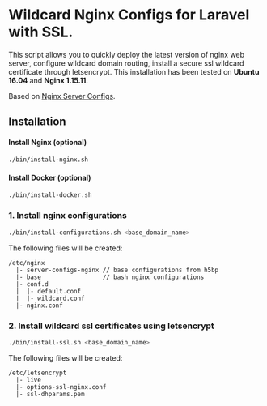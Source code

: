 # Wildcard Nginx Configs for Laravel with SSL.

This script allows you to quickly deploy the latest version of nginx web server, configure wildcard domain routing, install a secure ssl wildcard certificate through letsencrypt. This installation has been tested on **Ubuntu 16.04** and **Nginx 1.15.11**.

Based on [Nginx Server Configs](https://github.com/h5bp/server-configs-nginx).

## Installation

#### Install Nginx (optional)

```bash
./bin/install-nginx.sh
```

#### Install Docker (optional)

```bash
./bin/install-docker.sh
```

### 1. Install nginx configurations

```bash
./bin/install-configurations.sh <base_domain_name>
```

The following files will be created:

```
/etc/nginx
  |- server-configs-nginx // base configurations from h5bp
  |- base                 // bash nginx configurations
  |- conf.d
  |  |- default.conf
  |  |- wildcard.conf
  |- nginx.conf
```

### 2. Install wildcard ssl certificates using letsencrypt

```bash
./bin/install-ssl.sh <base_domain_name>
```

The following files will be created:

```
/etc/letsencrypt
  |- live
  |- options-ssl-nginx.conf
  |- ssl-dhparams.pem
```
